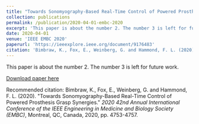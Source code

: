 ```yaml
---
title: "Towards Sonomyography-Based Real-Time Control of Powered Prosthesis Grasp Synergies"
collection: publications
permalink: /publication/2020-04-01-embc-2020
excerpt: 'This paper is about the number 2. The number 3 is left for future work.'
date: 2020-04-01
venue: 'IEEE EMBC 2020'
paperurl: 'https://ieeexplore.ieee.org/document/9176483'
citation: 'Bimbraw, K., Fox, E., Weinberg, G. and Hammond, F. L. (2020). &quot;Towards Sonomyography-Based Real-Time Control of Powered Prosthesis Grasp Synergies.&quot; <i>2020 42nd Annual International Conference of the IEEE Engineering in Medicine and Biology Society (EMBC)</i>, Montreal, QC, Canada, 2020, pp. 4753-4757.'
---
```

This paper is about the number 2. The number 3 is left for future work.

[Download paper here](https://ieeexplore.ieee.org/document/9176483)

Recommended citation: Bimbraw, K., Fox, E., Weinberg, G. and Hammond, F. L. (2020). "Towards Sonomyography-Based Real-Time Control of Powered Prosthesis Grasp Synergies." <i>2020 42nd Annual International Conference of the IEEE Engineering in Medicine and Biology Society (EMBC)</i>, Montreal, QC, Canada, 2020, pp. 4753-4757.